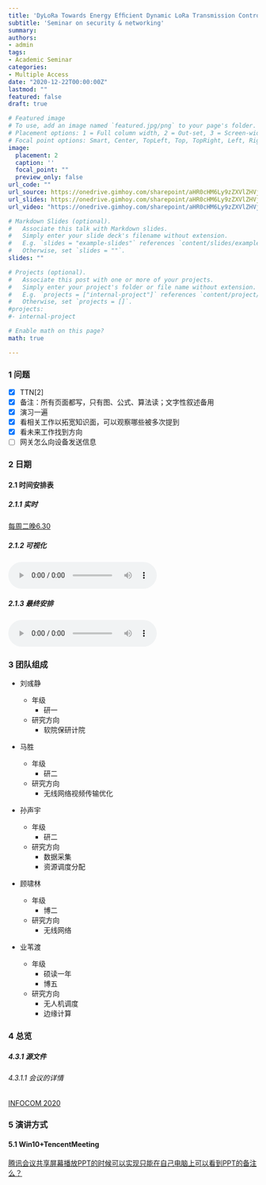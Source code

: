 ```yaml
---
title: 'DyLoRa Towards Energy Efﬁcient Dynamic LoRa Transmission Control'
subtitle: 'Seminar on security & networking'
summary: 
authors:
- admin
tags:
- Academic Seminar
categories:
- Multiple Access
date: "2020-12-22T00:00:00Z"
lastmod: ""
featured: false
draft: true

# Featured image
# To use, add an image named `featured.jpg/png` to your page's folder.
# Placement options: 1 = Full column width, 2 = Out-set, 3 = Screen-width
# Focal point options: Smart, Center, TopLeft, Top, TopRight, Left, Right, BottomLeft, Bottom, BottomRight
image:
  placement: 2
  caption: ''
  focal_point: ""
  preview_only: false
url_code: ""
url_source: https://onedrive.gimhoy.com/sharepoint/aHR0cHM6Ly9zZXVlZHVjbjEtbXkuc2hhcmVwb2ludC5jb20vOmI6L2cvcGVyc29uYWwvMjIwMjA0NjAxX3NldV9lZHVfY24vRWRlckJlQ2dDV1JEdENmOUF1aWJiUlFCREJ1QW1rWDIwM0JtdUV6WEhWTUpxQT9lPVhJTGZSQw==.mp3
url_slides: https://onedrive.gimhoy.com/sharepoint/aHR0cHM6Ly9zZXVlZHVjbjEtbXkuc2hhcmVwb2ludC5jb20vOmI6L2cvcGVyc29uYWwvMjIwMjA0NjAxX3NldV9lZHVfY24vRWNxU3VvYXg1R2xFdE1Jc2kwNzZXSVFCcHR1aTVnT0xFVVBBUmdtbFdVYUNRdz9lPTA1QXFjYg==.mp3
url_video: "https://onedrive.gimhoy.com/sharepoint/aHR0cHM6Ly9zZXVlZHVjbjEtbXkuc2hhcmVwb2ludC5jb20vOnY6L2cvcGVyc29uYWwvMjIwMjA0NjAxX3NldV9lZHVfY24vRVZRc1pXX1BHMVpEbmx1QkZTRGpubGtCSWdQY3M0VE51M0o5SDV1MnZzeFpYUT9lPVhwVFkyQw==.mp3"

# Markdown Slides (optional).
#   Associate this talk with Markdown slides.
#   Simply enter your slide deck's filename without extension.
#   E.g. `slides = "example-slides"` references `content/slides/example-slides.md`.
#   Otherwise, set `slides = ""`.
slides: ""

# Projects (optional).
#   Associate this post with one or more of your projects.
#   Simply enter your project's folder or file name without extension.
#   E.g. `projects = ["internal-project"]` references `content/project/deep-learning/index.md`.
#   Otherwise, set `projects = []`.
#projects:
#- internal-project

# Enable math on this page?
math: true

---
```


<!--more-->

### 1 问题
- [x] TTN[2]
- [x] 备注：所有页面都写，只有图、公式、算法读；文字性叙述备用
- [x] 演习一遍
- [x] 看相关工作以拓宽知识面，可以观察哪些被多次提到
- [x] 看未来工作找到方向
- [ ] 网关怎么向设备发送信息

### 2 日期
#### 2.1 时间安排表
##### 2.1.1 实时
[每周二晚6.30](https://docs.qq.com/sheet/DRVFQUExjaXZKbVdk?tab=BB08J2)
##### 2.1.2 可视化
![image](https://onedrive.gimhoy.com/sharepoint/aHR0cHM6Ly9zZXVlZHVjbjEtbXkuc2hhcmVwb2ludC5jb20vOmk6L2cvcGVyc29uYWwvMjIwMjA0NjAxX3NldV9lZHVfY24vRVZuX2R2b3cxS1JMZ2w4Z3dhOEhUWVFCY3FDNzlrMjdIbEl5V2dDLXZzblFtQT9lPW13QmYxZA==.mp3)

##### 2.1.3 最终安排
![image](https://onedrive.gimhoy.com/sharepoint/aHR0cHM6Ly9zZXVlZHVjbjEtbXkuc2hhcmVwb2ludC5jb20vOmk6L2cvcGVyc29uYWwvMjIwMjA0NjAxX3NldV9lZHVfY24vRVF0ajFWd2RuZEpMcWFSMnRKQTNYMlVCcGRfcm5GdnR6TEtnXzJ1U3dDc1RiQT9lPWFHcnQyNg==.mp3)

### 3 团队组成
  
- 刘彧静
	- 年级
		- 研一
	- 研究方向
		- 软院保研计院
  
- 马胜
	- 年级
		- 研二
	- 研究方向
		- 无线网络视频传输优化
  

- 孙声宇
	- 年级
		- 研二
	- 研究方向
		- 数据采集
		- 资源调度分配

- 顾啸林
	- 年级
		- 博二
	- 研究方向
		- 无线网络

- 业苇渡
	- 年级
		- 硕读一年
		- 博五
	- 研究方向
		- 无人机调度
		- 边缘计算

### 4 总览
##### 4.3.1 源文件

###### 4.3.1.1 会议的详情 
[INFOCOM 2020](https://infocom.info/day/1)

### 5 演讲方式

#### 5.1 Win10+TencentMeeting
[腾讯会议共享屏幕播放PPT的时候可以实现只能在自己电脑上可以看到PPT的备注么？](https://www.zhihu.com/question/386623822/answer/1143684767)






